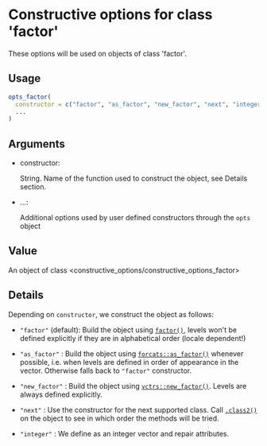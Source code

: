 # Constructive options for class 'factor'

These options will be used on objects of class 'factor'.

## Usage

``` r
opts_factor(
  constructor = c("factor", "as_factor", "new_factor", "next", "integer"),
  ...
)
```

## Arguments

- constructor:

  String. Name of the function used to construct the object, see Details
  section.

- ...:

  Additional options used by user defined constructors through the
  `opts` object

## Value

An object of class \<constructive_options/constructive_options_factor\>

## Details

Depending on `constructor`, we construct the object as follows:

- `"factor"` (default): Build the object using
  [`factor()`](https://rdrr.io/r/base/factor.html), levels won't be
  defined explicitly if they are in alphabetical order (locale
  dependent!)

- `"as_factor"` : Build the object using
  [`forcats::as_factor()`](https://forcats.tidyverse.org/reference/as_factor.html)
  whenever possible, i.e. when levels are defined in order of appearance
  in the vector. Otherwise falls back to `"factor"` constructor.

- `"new_factor"` : Build the object using
  [`vctrs::new_factor()`](https://vctrs.r-lib.org/reference/new_factor.html).
  Levels are always defined explicitly.

- `"next"` : Use the constructor for the next supported class. Call
  [`.class2()`](https://rdrr.io/r/base/class.html) on the object to see
  in which order the methods will be tried.

- `"integer"` : We define as an integer vector and repair attributes.
